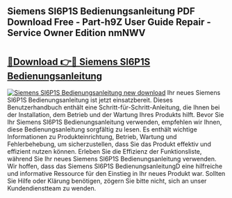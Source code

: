 ## Siemens Sl6P1S Bedienungsanleitung PDF Download Free - Part-h9Z User Guide Repair - Service Owner Edition nmNWV

# <h2><a href="http://df4wm5.blite.top/?on=Siemens+Sl6P1S+Bedienungsanleitung">🔗Download 👉🔴 Siemens Sl6P1S Bedienungsanleitung</a></h2>

[![Siemens Sl6P1S Bedienungsanleitung new download](https://i.imgur.com/lujVjoI.png)](http://df4wm5.blite.top/?on=Siemens+Sl6P1S+Bedienungsanleitung)
Ihr neues Siemens Sl6P1S Bedienungsanleitung ist jetzt einsatzbereit. Dieses Benutzerhandbuch enthält eine Schritt-für-Schritt-Anleitung, die Ihnen bei der Installation, dem Betrieb und der Wartung Ihres Produkts hilft. Bevor Sie Ihr Siemens Sl6P1S Bedienungsanleitung verwenden, empfehlen wir Ihnen, diese Bedienungsanleitung sorgfältig zu lesen. Es enthält wichtige Informationen zu Produkteinrichtung, Betrieb, Wartung und Fehlerbehebung, um sicherzustellen, dass Sie das Produkt effektiv und effizient nutzen können. Erleben Sie die Effizienz der Funktionsliste, während Sie Ihr neues Siemens Sl6P1S Bedienungsanleitung verwenden. Wir hoffen, dass das Siemens Sl6P1S BedienungsanleitungD eine hilfreiche und informative Ressource für den Einstieg in Ihr neues Produkt war. Sollten Sie Hilfe oder Klärung benötigen, zögern Sie bitte nicht, sich an unser Kundendienstteam zu wenden.
